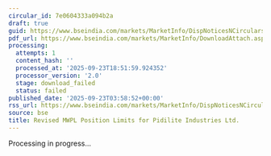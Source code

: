 ```yaml
---
circular_id: 7e0604333a094b2a
draft: true
guid: https://www.bseindia.com/markets/MarketInfo/DispNoticesNCirculars.aspx?Noticeid={EE607616-5B74-499E-B064-E95A6D6B3A58}&noticeno=20250923-1&dt=09/23/2025&icount=1&totcount=84&flag=0
pdf_url: https://www.bseindia.com/markets/MarketInfo/DownloadAttach.aspx?id=20250923-1&attachedId=
processing:
  attempts: 1
  content_hash: ''
  processed_at: '2025-09-23T18:51:59.924352'
  processor_version: '2.0'
  stage: download_failed
  status: failed
published_date: '2025-09-23T03:58:52+00:00'
rss_url: https://www.bseindia.com/markets/MarketInfo/DispNoticesNCirculars.aspx?Noticeid={EE607616-5B74-499E-B064-E95A6D6B3A58}&noticeno=20250923-1&dt=09/23/2025&icount=1&totcount=84&flag=0
source: bse
title: Revised MWPL Position Limits for Pidilite Industries Ltd.
---
```


Processing in progress...